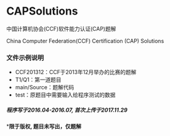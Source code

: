 # CAPSolutions
中国计算机协会(CCF)软件能力认证(CAP)题解

China Computer Federation(CCF) Certification (CAP) Solutions

### 文件示例说明
* CCF201312：CCF于2013年12月举办的比赛的题解
* T1/Q1：第一道题目
* main/Source：题解代码
* test：原题目中需要输入给程序测试的数据

##### 程序写于2016.04-2016.07, 首次上传于2017.11.29


***限于版权, 题目未写出，仅题解**
